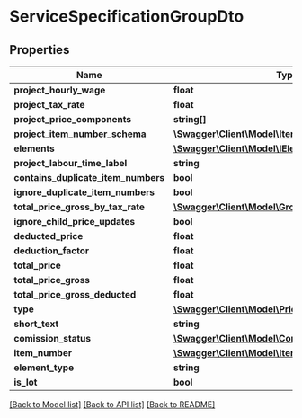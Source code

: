 # ServiceSpecificationGroupDto

## Properties
Name | Type | Description | Notes
------------ | ------------- | ------------- | -------------
**project_hourly_wage** | **float** |  | 
**project_tax_rate** | **float** |  | 
**project_price_components** | **string[]** |  | [optional] 
**project_item_number_schema** | [**\Swagger\Client\Model\ItemNumberSchemaDto**](ItemNumberSchemaDto.md) |  | [optional] 
**elements** | [**\Swagger\Client\Model\IElementDto[]**](IElementDto.md) |  | [optional] 
**project_labour_time_label** | **string** |  | [optional] 
**contains_duplicate_item_numbers** | **bool** |  | 
**ignore_duplicate_item_numbers** | **bool** |  | 
**total_price_gross_by_tax_rate** | [**\Swagger\Client\Model\GrossPriceComponentDto[]**](GrossPriceComponentDto.md) |  | [optional] 
**ignore_child_price_updates** | **bool** |  | 
**deducted_price** | **float** |  | 
**deduction_factor** | **float** |  | 
**total_price** | **float** |  | 
**total_price_gross** | **float** |  | 
**total_price_gross_deducted** | **float** |  | 
**type** | [**\Swagger\Client\Model\PriceTypeDto**](PriceTypeDto.md) |  | 
**short_text** | **string** |  | [optional] 
**comission_status** | [**\Swagger\Client\Model\ComissionStatusDto**](ComissionStatusDto.md) |  | 
**item_number** | [**\Swagger\Client\Model\ItemNumberDto**](ItemNumberDto.md) |  | [optional] 
**element_type** | **string** |  | [optional] 
**is_lot** | **bool** |  | 

[[Back to Model list]](../README.md#documentation-for-models) [[Back to API list]](../README.md#documentation-for-api-endpoints) [[Back to README]](../README.md)


